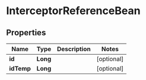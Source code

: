 
# InterceptorReferenceBean

## Properties
Name | Type | Description | Notes
------------ | ------------- | ------------- | -------------
**id** | **Long** |  |  [optional]
**idTemp** | **Long** |  |  [optional]



